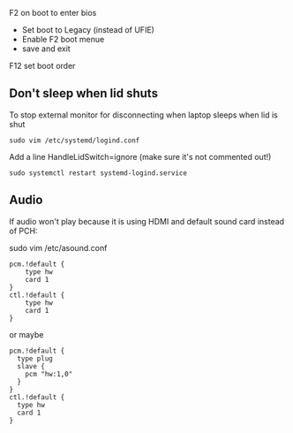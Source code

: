 F2 on boot to enter bios
- Set boot to Legacy (instead of UFIE)
- Enable F2 boot menue
- save and exit

F12 set boot order


Don't sleep when lid shuts
--------------------------

To stop external monitor for disconnecting when laptop sleeps when lid is shut

    sudo vim /etc/systemd/logind.conf

Add a line HandleLidSwitch=ignore (make sure it's not commented out!)

    sudo systemctl restart systemd-logind.service


Audio
-----

If audio won't play because it is using HDMI and default sound card instead of PCH:

sudo vim /etc/asound.conf

    pcm.!default {
        type hw
        card 1
    }
    ctl.!default {
        type hw
        card 1
    }

or maybe

    pcm.!default {
      type plug
      slave {
        pcm "hw:1,0"
      }
    }
    ctl.!default {
      type hw
      card 1
    }
